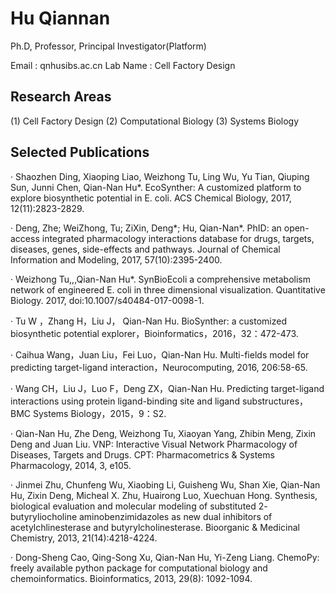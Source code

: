 # Hu Qiannan
Ph.D, Professor, Principal Investigator(Platform) 

Email : qnhusibs.ac.cn
Lab Name :  Cell Factory Design

## Research Areas	  
(1) Cell Factory Design 
(2) Computational Biology 
(3) Systems Biology

## Selected Publications	  
· Shaozhen Ding, Xiaoping Liao, Weizhong Tu,  Ling Wu, Yu Tian, Qiuping Sun, Junni Chen, Qian-Nan Hu*. EcoSynther: A customized platform to explore biosynthetic potential in E. coli. ACS Chemical Biology, 2017, 12(11):2823-2829.

· Deng, Zhe; WeiZhong, Tu; ZiXin, Deng*; Hu, Qian-Nan*. PhID: an open-access integrated pharmacology interactions database for drugs, targets, diseases, genes, side-effects and pathways. Journal of Chemical Information and Modeling, 2017, 57(10):2395-2400.

· Weizhong Tu,,,Qian-Nan Hu*. SynBioEcoli a comprehensive metabolism network of engineered E. coli in three dimensional visualization. Quantitative Biology. 2017, doi:10.1007/s40484-017-0098-1.

· Tu W ，Zhang H，Liu J， Qian-Nan Hu. BioSynther: a customized biosynthetic potential explorer，Bioinformatics，2016，32：472-473.

· Caihua Wang，Juan Liu，Fei Luo，Qian-Nan Hu. Multi-fields model for predicting target-ligand interaction，Neurocomputing, 2016, 206:58-65.

· Wang CH，Liu J，Luo F，Deng ZX，Qian-Nan Hu. Predicting target-ligand interactions using protein ligand-binding site and ligand substructures，BMC Systems Biology，2015，9：S2.

· Qian-Nan Hu, Zhe Deng, Weizhong Tu, Xiaoyan Yang, Zhibin Meng, Zixin Deng and Juan Liu. VNP: Interactive Visual Network Pharmacology of Diseases, Targets and Drugs. CPT: Pharmacometrics & Systems Pharmacology, 2014, 3, e105. 

· Jinmei Zhu, Chunfeng Wu, Xiaobing Li, Guisheng Wu, Shan Xie, Qian-Nan Hu, Zixin Deng, Micheal X. Zhu, Huairong Luo, Xuechuan Hong. Synthesis, biological evaluation and molecular modeling of substituted 2- butyryliocholine aminobenzimidazoles as new dual inhibitors of acetylchlinesterase and butyrylcholinesterase. Bioorganic & Medicinal Chemistry, 2013, 21(14):4218-4224.

· Dong-Sheng Cao, Qing-Song Xu, Qian-Nan Hu, Yi-Zeng Liang. ChemoPy: freely available python package for computational biology and chemoinformatics. Bioinformatics, 2013, 29(8): 1092-1094.
